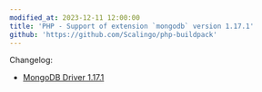 ```yaml
---
modified_at: 2023-12-11 12:00:00
title: 'PHP - Support of extension `mongodb` version 1.17.1'
github: 'https://github.com/Scalingo/php-buildpack'
---
```


Changelog:

* [MongoDB Driver 1.17.1](https://github.com/mongodb/mongo-php-driver/releases/tag/1.17.1)
